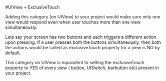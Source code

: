 #UIView + ExclusiveTouch

Adding this category (on UIView) to your project would make sure only one view would respond even when user touches 
more than one view simultaneously. 

Lets say your screen has two buttons and each triggers a different action upon pressing. If a user presses both the buttons
simultaneously, then both the actions would be called as exclusiveTouch property for a view is NO by default.

This category on UIView is equivalent to setting the exclusiveTouch property to YES of every view ( button, UISwitch, barbutton etc) 
present in your project.
